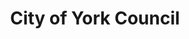 ---
schema: default
title: City of York Council
description: ''
logo: >-
  https://www.yorkopendata.org/wp-content/themes/cgit-coyc-opendata/images/common/logo-coyc.png
---